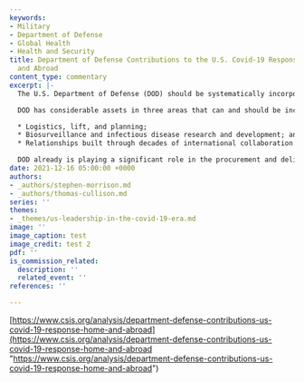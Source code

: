 ```yaml
---
keywords:
- Military
- Department of Defense
- Global Health
- Health and Security
title: Department of Defense Contributions to the U.S. Covid-19 Response, at Home
  and Abroad
content_type: commentary
excerpt: |-
  The U.S. Department of Defense (DOD) should be systematically incorporated into any U.S. government vision on international global health security. The United States should build on what has been learned and achieved through DOD support at home to the civilian-led Covid-19 response, as well as past DOD contributions to pandemic response overseas, and incorporate long-standing DOD international capabilities against biological threats. DOD should contribute to responding to the acute phase of the pandemic and build long-term preparedness capacities.

  DOD has considerable assets in three areas that can and should be included, when appropriate, to support the U.S. civilian-led international response:

  * Logistics, lift, and planning;
  * Biosurveillance and infectious disease research and development; and
  * Relationships built through decades of international collaboration in biosecurity and biosafety, ongoing global health engagements, and work in overseas laboratories.

  DOD already is playing a significant role in the procurement and delivery of 1 billion doses of the Pfizer-BioNTech vaccine, which President Biden has pledged to the COVAX vaccine solidarity mechanism to benefit 92 low- and lower-middle-income countries. A process of strategic planning for other likely DOD contributions to contain the global Covid-19 pandemic should begin right away.
date: 2021-12-16 05:00:00 +0000
authors:
- _authors/stephen-morrison.md
- _authors/thomas-cullison.md
series: ''
themes:
- _themes/us-leadership-in-the-covid-19-era.md
image: ''
image_caption: test
image_credit: test 2
pdf: ''
is_commission_related:
  description: ''
  related_event: ''
references: ''

---
```

[https://www.csis.org/analysis/department-defense-contributions-us-covid-19-response-home-and-abroad](https://www.csis.org/analysis/department-defense-contributions-us-covid-19-response-home-and-abroad "https://www.csis.org/analysis/department-defense-contributions-us-covid-19-response-home-and-abroad")
